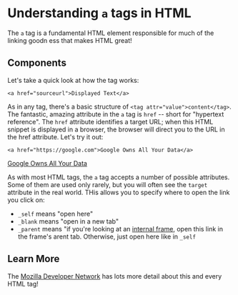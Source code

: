 <h1 id="understanding-a-tags-in-html">Understanding <code>a</code> tags in HTML</h1>
<p>The <code>a</code> tag is a fundamental HTML element responsible for much of the linking goodn ess that makes HTML great!</p>
<h2 id="components">Components</h2>
<p>Let's take a quick look at how the tag works:</p>
<div class="sourceCode"><pre class="sourceCode html"><code class="sourceCode html"><span class="kw">&lt;a</span><span class="ot"> href=</span><span class="st">&quot;sourceurl&quot;</span><span class="kw">&gt;</span>Displayed Text<span class="kw">&lt;/a&gt;</span></code></pre></div>
<p>As in any tag, there's a basic structure of <code>&lt;tag attr=&quot;value&quot;&gt;content&lt;/tag&gt;</code>. The fantastic, amazing attribute in the <code>a</code> tag is <code>href</code> -- short for &quot;hypertext reference&quot;. The <code>href</code> attribute identifies a target URL; when this HTML snippet is displayed in a browser, the browser will direct you to the URL in the href attribute. Let's try it out:</p>
<div class="sourceCode"><pre class="sourceCode html"><code class="sourceCode html"><span class="kw">&lt;a</span><span class="ot"> href=</span><span class="st">&quot;https://google.com&quot;</span><span class="kw">&gt;</span>Google Owns All Your Data<span class="kw">&lt;/a&gt;</span></code></pre></div>
<p><a href="https://google.com">Google Owns All Your Data</a></p>
<p>As with most HTML tags, the <code>a</code> tag accepts a number of possible attributes. Some of them are used only rarely, but you will often see the <code>target</code> attribute in the real world. THis allows you to specify where to open the link you click on:</p>
<ul>
<li><code>_self</code> means &quot;open here&quot;</li>
<li><code>_blank</code> means &quot;open in a new tab&quot;</li>
<li><code>_parent</code> means &quot;if you're looking at an <a href="https://developer.mozilla.org/en/docs/Web/HTML/Element/iframe">internal frame</a>, open this link in the frame's arent tab. Otherwise, just open here like in <code>_self</code></li>
</ul>
<h2 id="learn-more">Learn More</h2>
<p>The <a href="https://developer.mozilla.org/en/docs/Web/HTML/Element/a">Mozilla Developer Network</a> has lots more detail about this and every HTML tag!</p>

